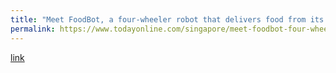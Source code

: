 ```yaml
---
title: "Meet FoodBot, a four-wheeler robot that delivers food from its 'belly' to yours"
permalink: https://www.todayonline.com/singapore/meet-foodbot-four-wheeler-robot-delivers-food-its-belly-yours
---
```

[link](https://www.todayonline.com/singapore/meet-foodbot-four-wheeler-robot-delivers-food-its-belly-yours)